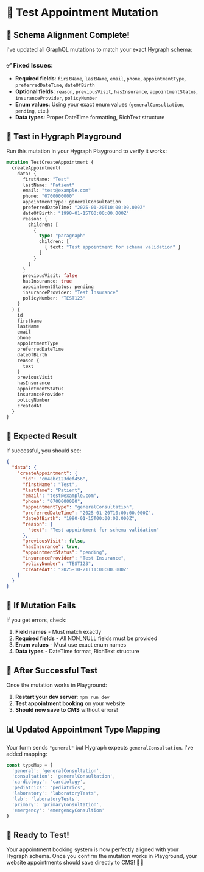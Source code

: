 # 🧪 Test Appointment Mutation

## 🎯 **Schema Alignment Complete!**

I've updated all GraphQL mutations to match your exact Hygraph schema:

### **✅ Fixed Issues:**
- **Required fields**: `firstName`, `lastName`, `email`, `phone`, `appointmentType`, `preferredDateTime`, `dateOfBirth`
- **Optional fields**: `reason`, `previousVisit`, `hasInsurance`, `appointmentStatus`, `insuranceProvider`, `policyNumber`
- **Enum values**: Using your exact enum values (`generalConsultation`, `pending`, etc.)
- **Data types**: Proper DateTime formatting, RichText structure

## 🧪 **Test in Hygraph Playground**

Run this mutation in your Hygraph Playground to verify it works:

```graphql
mutation TestCreateAppointment {
  createAppointment(
    data: {
      firstName: "Test"
      lastName: "Patient"
      email: "test@example.com"
      phone: "0700000000"
      appointmentType: generalConsultation
      preferredDateTime: "2025-01-20T10:00:00.000Z"
      dateOfBirth: "1990-01-15T00:00:00.000Z"
      reason: {
        children: [
          {
            type: "paragraph"
            children: [
              { text: "Test appointment for schema validation" }
            ]
          }
        ]
      }
      previousVisit: false
      hasInsurance: true
      appointmentStatus: pending
      insuranceProvider: "Test Insurance"
      policyNumber: "TEST123"
    }
  ) {
    id
    firstName
    lastName
    email
    phone
    appointmentType
    preferredDateTime
    dateOfBirth
    reason {
      text
    }
    previousVisit
    hasInsurance
    appointmentStatus
    insuranceProvider
    policyNumber
    createdAt
  }
}
```

## 🎯 **Expected Result**

If successful, you should see:
```json
{
  "data": {
    "createAppointment": {
      "id": "cm4abc123def456",
      "firstName": "Test",
      "lastName": "Patient",
      "email": "test@example.com",
      "phone": "0700000000",
      "appointmentType": "generalConsultation",
      "preferredDateTime": "2025-01-20T10:00:00.000Z",
      "dateOfBirth": "1990-01-15T00:00:00.000Z",
      "reason": {
        "text": "Test appointment for schema validation"
      },
      "previousVisit": false,
      "hasInsurance": true,
      "appointmentStatus": "pending",
      "insuranceProvider": "Test Insurance",
      "policyNumber": "TEST123",
      "createdAt": "2025-10-21T11:00:00.000Z"
    }
  }
}
```

## 🔧 **If Mutation Fails**

If you get errors, check:
1. **Field names** - Must match exactly
2. **Required fields** - All NON_NULL fields must be provided
3. **Enum values** - Must use exact enum names
4. **Data types** - DateTime format, RichText structure

## 🚀 **After Successful Test**

Once the mutation works in Playground:

1. **Restart your dev server**: `npm run dev`
2. **Test appointment booking** on your website
3. **Should now save to CMS** without errors!

## 📊 **Updated Appointment Type Mapping**

Your form sends `"general"` but Hygraph expects `generalConsultation`. I've added mapping:

```javascript
const typeMap = {
  'general': 'generalConsultation',
  'consultation': 'generalConsultation', 
  'cardiology': 'cardiology',
  'pediatrics': 'pediatrics',
  'laboratory': 'laboratoryTests',
  'lab': 'laboratoryTests',
  'primary': 'primaryConsultation',
  'emergency': 'emergencyConsultion'
}
```

## 🎉 **Ready to Test!**

Your appointment booking system is now perfectly aligned with your Hygraph schema. Once you confirm the mutation works in Playground, your website appointments should save directly to CMS! 🏥✨